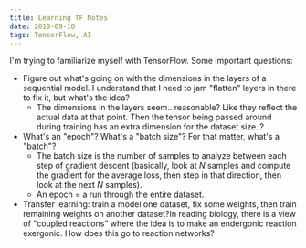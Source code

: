 ```yaml
---
title: Learning TF Notes
date: 2019-09-18
tags: TensorFlow, AI
---
```


I'm trying to familiarize myself with TensorFlow.
Some important questions:

- Figure out what's going on with the dimensions in the layers of a sequential model. I understand that I need to jam "flatten" layers in there to fix it, but what's the idea?
    - The dimensions in the layers seem.. reasonable? Like they reflect the actual data at that point. Then the tensor being passed around during training has an extra dimension for the dataset size..?
- What's an "epoch"? What's a "batch size"? For that matter, what's a "batch"?
    - The batch size is the number of samples to analyze between each step of gradient descent (basically, look at $N$ samples and compute the gradient for the average loss, then step in that direction, then look at the next $N$ samples).
    - An epoch = a run through the entire dataset.
- Transfer learning: train a model one dataset, fix some weights, then train remaining weights on another dataset?In reading biology, there is a view of "coupled reactions" where the idea is to make an endergonic reaction exergonic. How does this go to reaction networks?
